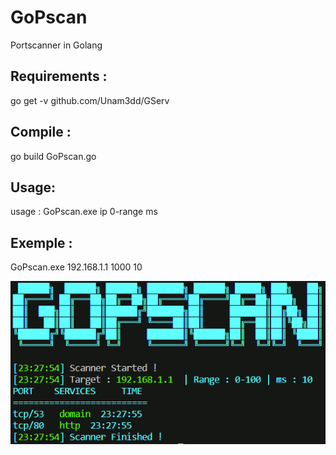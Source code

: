 # GoPscan
Portscanner in Golang


## Requirements :
  go get -v github.com/Unam3dd/GServ

## Compile :
  go build GoPscan.go

## Usage:
  usage   : GoPscan.exe ip 0-range ms

## Exemple :
  GoPscan.exe 192.168.1.1 1000 10

![Image1](gopscan.PNG)

